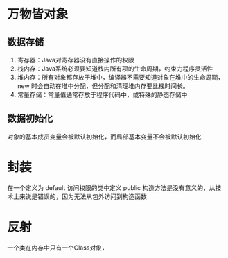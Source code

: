 # 万物皆对象

## 数据存储

1. 寄存器：Java对寄存器没有直接操作的权限
2. 栈内存：Java系统必须要知道栈内所有项的生命周期，约束力程序灵活性
3. 堆内存：所有对象都存放于堆中，编译器不需要知道对象在堆中的生命周期，new 时会自动在堆中分配，但分配和清理堆内存要比栈时间长。
4. 常量存储：常量值通常存放于程序代码中，或特殊的静态存储中

## 数据初始化

对象的基本成员变量会被默认初始化，而局部基本变量不会被默认初始化

# 封装

在一个定义为 default 访问权限的类中定义 public 构造方法是没有意义的，从技术上来说是错误的，因为无法从包外访问到构造函数

# 反射

一个类在内存中只有一个Class对象，
